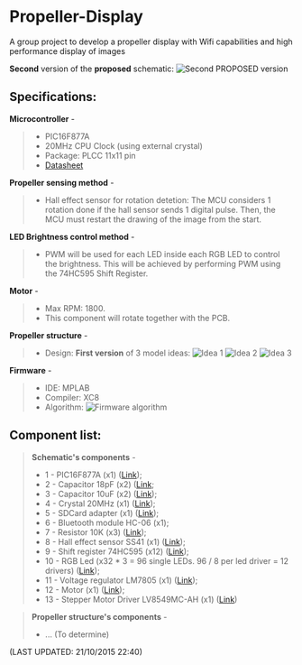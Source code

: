 # Propeller-Display
A group project to develop a propeller display with Wifi capabilities and high performance display of images

**Second** version of the **proposed** schematic:
![Second PROPOSED version](http://i.imgur.com/tEuT2x4.png)

Specifications:
---------------
**Microcontroller** - 
> - PIC16F877A
> - 20MHz CPU Clock (using external crystal)
> - Package: PLCC 11x11 pin
> - [Datasheet](http://ww1.microchip.com/downloads/en/DeviceDoc/39582C.pdf)

**Propeller sensing method** -
> - Hall effect sensor for rotation detetion: The MCU considers 1 rotation done if the hall sensor sends 1 digital pulse. Then, the MCU must restart the drawing of the image from the start.

**LED Brightness control method** - 
> - PWM will be used for each LED inside each RGB LED to control the brightness. This will be achieved by performing PWM using the 74HC595 Shift Register.

**Motor** - 
> - Max RPM: 1800.
> - This component will rotate together with the PCB.

**Propeller structure** - 
> - Design:
	**First version** of 3 model ideas:
	![Idea 1](http://i.imgur.com/lAxPdNq.png)
	![Idea 2](http://i.imgur.com/f3Ss4Ii.png)
	![Idea 3](http://i.imgur.com/jm7NUef.png)
	
**Firmware** -
> - IDE: MPLAB
> - Compiler: XC8
> - Algorithm:
	![Firmware algorithm](http://i.imgur.com/M1VnChr.png)
	

Component list:
---------------

> **Schematic's components** -
> - 1 - PIC16F877A (x1) ([Link](http://uk.rs-online.com/web/p/microcontrollers/4671707/));
> - 2 - Capacitor 18pF (x2) ([Link](http://uk.rs-online.com/web/p/ceramic-multilayer-capacitors/6480935/);
> - 3 - Capacitor 10uF (x2) ([Link](http://uk.rs-online.com/web/p/ceramic-multilayer-capacitors/6911199/));
> - 4 - Crystal 20MHz (x1) ([Link](http://uk.rs-online.com/web/p/crystal-units/6720371/));
> - 5 - SDCard adapter (x1) ([Link](http://uk.rs-online.com/web/p/memory-sim-card-connectors/7388809P/));
> - 6 - Bluetooth module HC-06 (x1);
> - 7 - Resistor 10K (x3) ([Link](http://uk.rs-online.com/web/p/surface-mount-fixed-resistors/8326723/));
> - 8 - Hall effect sensor SS41 (x1) ([Link](http://uk.rs-online.com/web/p/hall-effect-sensors/8223771/));
> - 9 - Shift register 74HC595 (x12) ([Link](http://uk.rs-online.com/web/p/counters-shift-registers/6632155/));
> - 10 - RGB Led (x32 * 3 = 96 single LEDs. 96 / 8 per led driver = 12 drivers) ([Link](http://uk.rs-online.com/web/p/visible-leds/8305079/));
> - 11 - Voltage regulator LM7805 (x1) ([Link](http://uk.rs-online.com/web/p/linear-voltage-regulators/8427472/));
> - 12 - Motor (x1) ([Link](http://www.moonsindustries.com/Products/Steppermotor/RotarySteppermotor/Hybrid_Stepper_motor/Standard_HB_Stepper_motor/HB2P_14HY/));
> - 13 - Stepper Motor Driver LV8549MC-AH (x1) ([Link](http://uk.rs-online.com/web/p/motor-driver-ics/7693949/?searchTerm=LV8549MC-AH&relevancy-data=636F3D3226696E3D4931384E4B6E6F776E41734D504E266C753D656E266D6D3D6D61746368616C6C7061727469616C26706D3D5E5B5C707B4C7D5C707B4E647D2D2C2F255C2E5D2B2426706F3D313326736E3D592673743D4D414E5F504152545F4E554D4245522677633D424F5448267573743D4C56383534394D432D414826))

> **Propeller structure's components** -
> - ... (To determine)

(LAST UPDATED: 21/10/2015 22:40)
